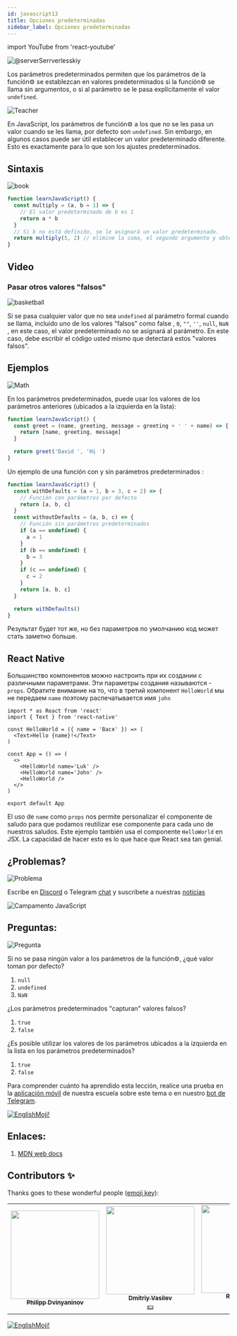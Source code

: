 ```yaml
---
id: javascript13
title: Opciones predeterminadas
sidebar_label: Opciones predeterminadas
---
```


import YouTube from 'react-youtube'

![@serverSerrverlesskiy](/img/javascript/headers/25.jpg)

Los parámetros predeterminados permiten que los parámetros de la función⚙️ se establezcan en valores predeterminados si la función⚙️ se llama sin argumentos, o si al parámetro se le pasa explícitamente el valor `undefined`.

![Teacher](https://media.giphy.com/media/3ohc10nduj1irsuzgA/giphy.gif)

En JavaScript, los parámetros de función⚙️ a los que no se les pasa un valor cuando se les llama, por defecto son `undefined`. Sin embargo, en algunos casos puede ser útil establecer un valor predeterminado diferente. Esto es exactamente para lo que son los ajustes predeterminados.

## Sintaxis

![book](https://media.giphy.com/media/l0HlOBZcl7sbV6LnO/giphy.gif)

```jsx live
function learnJavaScript() {
  const multiply = (a, b = 1) => {
    // El valor predeterminado de b es 1
    return a * b
  }
  // Si b no está definido, se le asignará un valor predeterminado.
  return multiply(5, 2) // elimine la coma, el segundo argumento y obtenga 5 * 1
}
```

## Video

<VideoId de YouTube="J89Qcz0cunw" />

### Pasar otros valores "falsos"

![basketball](https://media.giphy.com/media/3oEdv5e5Zd2gsczAhG/giphy.gif)

Si se pasa cualquier valor que no sea `undefined` al parámetro formal cuando se llama, incluido uno de los valores "falsos" como false  , `0`, `""`, `''`, `null`, `NaN `, en este caso, el valor predeterminado no se asignará al parámetro. En este caso, debe escribir  el código usted mismo que detectará estos "valores falsos".

## Ejemplos

![Math](https://media.giphy.com/media/xT1Ra5h24Eliux3UVq/giphy.gif)

En los parámetros predeterminados, puede usar los valores de los parámetros anteriores (ubicados a la izquierda en la lista):

```jsx live
function learnJavaScript() {
  const greet = (name, greeting, message = greeting + ' ' + name) => {
    return [name, greeting, message]
  }

  return greet('David ', 'Hi ')
}
```

Un ejemplo de una función con y sin parámetros predeterminados :

```jsx live
function learnJavaScript() {
  const withDefaults = (a = 1, b = 3, c = 2) => {
    // Función con parámetros por defecto
    return [a, b, c]
  }
  const withoutDefaults = (a, b, c) => {
    // Función sin parámetros predeterminados
    if (a == undefined) {
      a = 1
    }
    if (b == undefined) {
      b = 3
    }
    if (c == undefined) {
      c = 2
    }
    return [a, b, c]
  }

  return withDefaults()
}
```

Результат будет тот же, но без параметров по умолчанию код может стать заметно больше.

## React Native

Большинство компонентов можно настроить при их создании с различными параметрами. Эти параметры создания называются - `props`. Обратите внимание на то, что в третий компонент `HelloWorld` мы не передаем `name` поэтому распечатывается имя `john`

```SnackPlayer name=index.js
import * as React from 'react'
import { Text } from 'react-native'

const HelloWorld = ({ name = 'Вася' }) => (
  <Text>Hello {name}!</Text>
)

const App = () => (
  <>
    <HelloWorld name='Luk' />
    <HelloWorld name='John' />
    <HelloWorld /> 
  </>
)

export default App
```

El uso de `name` como `props` nos permite personalizar el componente de saludo para que podamos reutilizar ese componente para cada uno de nuestros saludos. Este ejemplo también usa el componente `HelloWorld` en JSX. La capacidad de hacer esto es lo que hace que React sea tan genial.

## ¿Problemas?

![Problema](https://media.giphy.com/media/xTiTnGeUsWOEwsGoG4/giphy.gif)

Escribe en [Discord](https://discord.gg/6GDAfXn) o Telegram [chat](https://t.me/jscampapp) y suscríbete a nuestras [noticias](https://t.me/javascriptapp)

![Campamento JavaScript](/img/bandlink.png)

## Preguntas:

![Pregunta](https://media.giphy.com/media/l0HlRnAWXxn0MhKLK/giphy.gif)

Si no se pasa ningún valor a los parámetros de la función⚙️, ¿qué valor toman por defecto?

1. `null`
2. `undefined`
3. `NaN`

¿Los parámetros predeterminados "capturan" valores falsos?

1. `true`
2. `false`

¿Es posible utilizar los valores de los parámetros ubicados a la izquierda en la lista en los parámetros predeterminados?

1. `true`
2. `false`

Para comprender cuánto ha aprendido esta lección, realice una prueba en la [aplicación móvil](http://onelink.to/njhc95) de nuestra escuela sobre este tema o en nuestro [bot de Telegram](https://t.me/javascriptcamp_bot).

[![EnglishMoji!](/img/logo/englishmoji.png)](https://apps.apple.com/kz/app/englishmoji/id6450254885)

## Enlaces:

1. [MDN web docs](https://developer.mozilla.org/ru/docs/Web/JavaScript/Reference/Functions/Default_parameters)

## Contributors ✨

Thanks goes to these wonderful people ([emoji key](https://allcontributors.org/docs/en/emoji-key)):

<!-- ALL-CONTRIBUTORS-LIST:START - Do not remove or modify this section -->
<!-- prettier-ignore-start -->
<!-- markdownlint-disable -->
<table>
  <tr>
    <td align="center"><a href="https://github.com/FELiX-RN"><img src="https://avatars0.githubusercontent.com/u/72006627?v=4?s=200" width="200px;" alt=""/><br /><sub><b>Philipp Dvinyaninov</b></sub></a><br /><a href="https://github.com/gHashTag/react-native-village/commits?author=FELiX-RN" title="Documentation">  </a></td>
    <td align="center"><a href="https://fullstackserverless.github.io/"><img src="https://avatars0.githubusercontent.com/u/6774813?v=4?s=200" width="200px;" alt=""/><br /><sub><b>Dmitriy Vasilev</b></sub></a><br /><a href="#financial-gHashTag" title="Financial">💵</a></td>
    <td align="center"><a href="https://github.com/Resoner2005"><img src="https://avatars1.githubusercontent.com/u/75675814?v=4?s=200" width="200px;" alt=""/><br /><sub><b>Resoner2005</b></sub></a><br /><a href="https://github.com/gHashTag/react-native-village/issues?q=author%3AResoner2005" title="Bug reports">🐛 🎨 🖋</a></td>
    <td align="center"><a href="https://github.com/Navernoss"><img src="https://avatars0.githubusercontent.com/u/75784137?v=4?s=200" width="200px;" alt=""/><br /><sub><b>Navernoss</b></sub></a><br /><a href="#content-Navernoss" title="Content">🖋 🐛 🎨 </a></td>
  </tr>
  
</table>

<!-- markdownlint-restore -->
<!-- prettier-ignore-end -->

<!-- ALL-CONTRIBUTORS-LIST:END -->

[![EnglishMoji!](/img/logo/englishmoji.png)](https://apps.apple.com/kz/app/englishmoji/id6450254885)
